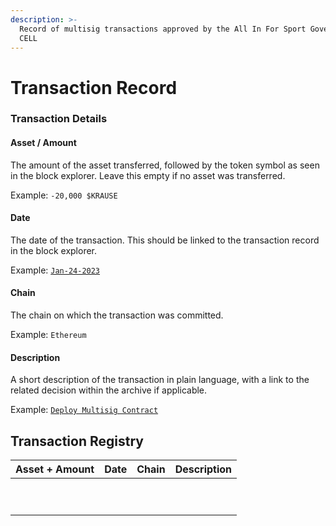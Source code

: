 ```yaml
---
description: >-
  Record of multisig transactions approved by the All In For Sport Governance
  CELL
---
```


# Transaction Record

### Transaction Details <a href="#details" id="details"></a>

#### Asset / Amount

The amount of the asset transferred, followed by the token symbol as seen in the block explorer.  Leave this empty if no asset was transferred.

Example: `-20,000 $KRAUSE`

#### Date

The date of the transaction. This should be linked to the transaction record in the block explorer.

Example: [`Jan-24-2023`](https://etherscan.io/tx/0xec6069b3c5dbdcafe5fb63ccea76fe3374f59c1659484ed89622570b3efb83b3)

#### Chain

The chain on which the transaction was committed.

Example: `Ethereum`

#### Description

A short description of the transaction in plain language, with a link to the related decision within the archive if applicable.

Example: [`Deploy Multisig Contract`](broken-reference)

## Transaction Registry

<table><thead><tr><th>Asset + Amount</th><th align="center">Date</th><th data-type="select">Chain</th><th align="right">Description</th></tr></thead><tbody><tr><td></td><td align="center"></td><td></td><td align="right"></td></tr><tr><td>​</td><td align="center"></td><td></td><td align="right"></td></tr><tr><td>​</td><td align="center">​</td><td></td><td align="right">​</td></tr></tbody></table>

​
